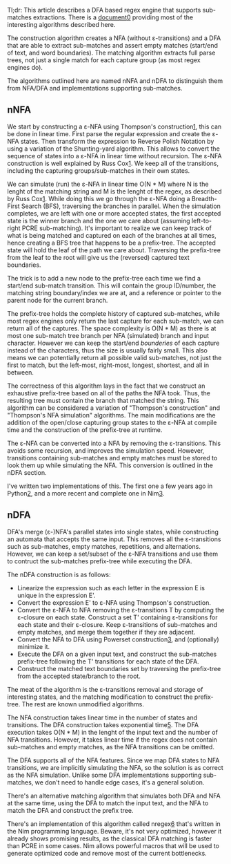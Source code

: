 Tl;dr: This article describes a DFA based regex engine that supports sub-matches extractions. There is a [document](https://github.com/nitely/nitely.github.io/releases/download/0.0/jan_2020_dfa_submatches_extraction.pdf)[0] providing most of the interesting algorithms described here.

The construction algorithm creates a NFA (without ε-transitions) and a DFA that are able to extract sub-matches and assert empty matches (start/end of text, and word boundaries). The matching algorithm extracts full parse trees, not just a single match for each capture group (as most regex engines do).

The algorithms outlined here are named nNFA and nDFA to distinguish them from NFA/DFA and implementations supporting sub-matches.

## nNFA

We start by constructing a ε-NFA using Thompson's construction[1], this can be done in linear time. First parse the regular expression and create the ε-NFA states. Then transform the expression to Reverse Polish Notation by using a variation of the Shunting-yard algorithm. This allows to convert the sequence of states into a ε-NFA in linear time without recursion. The ε-NFA construction is well explained by Russ Cox[1]. We keep all of the transitions, including the capturing groups/sub-matches in their own states.

We can simulate (run) the ε-NFA in linear time O(N * M) where N is the lenght of the matching string and M is the lenght of the regex, as described by Russ Cox[1]. While doing this we go through the ε-NFA doing a Breadth-First Search (BFS), traversing the branches in parallel. When the simulation completes, we are left with one or more accepted states, the first accepted state is the winner branch and the one we care about (assuming left-to-right PCRE sub-matching). It's important to realize we can keep track of what is being matched and captured on each of the branches at all times, hence creating a BFS tree that happens to be a prefix-tree. The accepted state will hold the leaf of the path we care about. Traversing the prefix-tree from the leaf to the root will give us the (reversed) captured text boundaries.

The trick is to add a new node to the prefix-tree each time we find a start/end sub-match transition. This will contain the group ID/number, the matching string boundary/index we are at, and a reference or pointer to the parent node for the current branch.

The prefix-tree holds the complete history of captured sub-matches, while most regex engines only return the last capture for each sub-match, we can return all of the captures. The space complexity is O(N * M) as there is at most one sub-match tree branch per NFA (simulated) branch and input character. However we can keep the start/end *bounderies* of each capture instead of the characters, thus the size is usually fairly small. This also means we can potentially return all possible valid sub-matches, not just the first to match, but the left-most, right-most, longest, shortest, and all in between.

The correctness of this algorithm lays in the fact that we construct an exhaustive prefix-tree based on all of the paths the NFA took. Thus, the resulting tree must contain the branch that matched the string. This algorithm can be considered a variation of "Thompson's construction" and "Thompson's NFA simulation" algorithms. The main modifications are the addition of the open/close capturing group states to the ε-NFA at compile time and the construction of the prefix-tree at runtime.

The ε-NFA can be converted into a NFA by removing the ε-transitions. This avoids some recursion, and improves the simulation speed. However, transitions containing sub-matches and empty matches must be stored to look them up while simulating the NFA. This conversion is outlined in the nDFA section.

I've written two implementations of this. The first one a few years ago in Python[2], and a more recent and complete one in Nim[3].


## nDFA

DFA's merge (ε-)NFA's parallel states into single states, while constructing an automata that accepts the same input. This removes all the ε-transitions such as sub-matches, empty matches, repetitions, and alternations. However, we can keep a set/subset of the ε-NFA transitions and use them to contruct the sub-matches prefix-tree while executing the DFA.

The nDFA construction is as follows:

* Linearize the expression such as each letter in the expression E is unique in the expression E'.
* Convert the expression E' to ε-NFA using Thompson's construction.
* Convert the ε-NFA to NFA removing the ε-transitions T by computing the ε-closure on each state. Construct a set T' containing ε-transitions for each state and their ε-closure. Keep ε-transitions of sub-matches and empty matches, and merge them together if they are adjacent.
* Convert the NFA to DFA using Powerset construction[3], and (optionally) minimize it.
* Execute the DFA on a given input text, and construct the sub-matches prefix-tree following the T' transitions for each state of the DFA.
* Construct the matched text boundaries set by traversing the prefix-tree from the accepted state/branch to the root.

The meat of the algorithm is the ε-transitions removal and storage of interesting states, and the matching modification to construct the prefix-tree. The rest are known unmodified algorithms.

The NFA construction takes linear time in the number of states and transitions. The DFA construction takes exponential time[5]. The DFA execution takes O(N * M) in the lenght of the input text and the number of NFA transitions. However, it takes linear time if the regex does not contain sub-matches and empty matches, as the NFA transitions can be omitted.

The DFA supports all of the NFA features. Since we map DFA states to NFA transitions, we are implicitly simulating the NFA, so the solution is as correct as the NFA simulation. Unlike some DFA implementations supporting sub-matches, we don't need to handle edge cases, it's a general solution.

There's an alternative matching algorithm that simulates both DFA and NFA at the same time, using the DFA to match the input text, and the NFA to match the DFA and construct the prefix tree.

There's an implementation of this algorithm called nregex[6] that's written in the Nim programming language. Beware, it's not very optimized, however it already shows promising results, as the classical DFA matching is faster than PCRE in some cases. Nim allows powerful macros that will be used to generate optimized code and remove most of the current bottlenecks.


[0]: https://github.com/nitely/nitely.github.io/releases/download/0.0/jan_2020_dfa_submatches_extraction.pdf
[1]: https://swtch.com/~rsc/regexp/regexp1.html
[2]: https://github.com/nitely/regexy
[3]: https://github.com/nitely/nim-regex
[4]: https://en.wikipedia.org/wiki/Powerset_construction
[5]: https://en.wikipedia.org/wiki/Powerset_construction#Complexity
[6]: https://github.com/nitely/nregex
